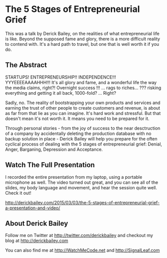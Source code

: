 The 5 Stages of Entrepreneurial Grief
============

This was a talk by Derick Bailey, on the realities of what
entrepreneurial life is like. Beyond the supposed fame and glory,
there is a more difficult reality to contend with. It's a hard
path to travel, but one that is well worth it if you do.

## The Abstract

STARTUPS! ENTREPRENEURSHIP!! INDEPENDENCE!!! YYYEEEEAAAAHHH!!! It's all glory and fame, and a wonderful life the way the media claims, right?! Overnight success !!! ... rags to riches... ??? risking everything and getting it all back, 1000-fold? ... Right?

Sadly, no. The reality of bootstrapping your own products and services and earning the trust of other people to create customers and revenue, is about as far from that lie as you can imagine. It's hard work and stressful. But that doesn't mean it's not worth it. It means you need to be prepared for it.

Through personal stories - from the joy of success to the near desctruction of a company by accidentally deleting the production database with no backup solution in place - Derick Bailey will help you prepare for the often cyclical process of dealing with the 5 stages of entrepreneurial grief: Denial, Anger, Barganing, Depression and Acceptance.

## Watch The Full Presentation

I recorded the entire presentation from my laptop, using a portable
microphone as well. The video turned out great, and you can see
all of the slides, my body language and movement, and hear the
session quite well. Check it out!

http://derickbailey.com/2015/03/03/the-5-stages-of-entrepreneurial-grief-a-presentation-and-video/

## About Derick Bailey

Follow me on Twitter at http://twitter.com/derickbailey
and checkout my blog at http://derickbailey.com

You can also find me at http://WatchMeCode.net and http://SignalLeaf.com

